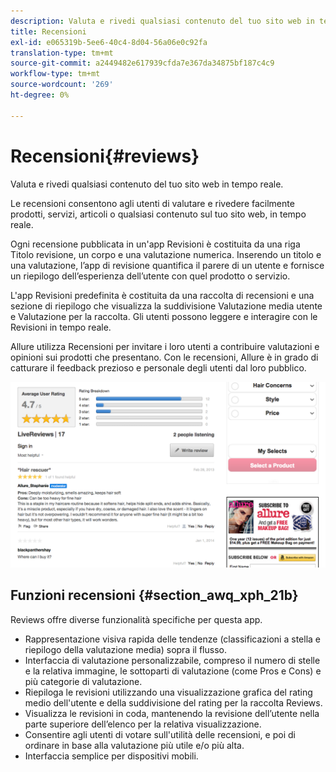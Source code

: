 ```yaml
---
description: Valuta e rivedi qualsiasi contenuto del tuo sito web in tempo reale.
title: Recensioni
exl-id: e065319b-5ee6-40c4-8d04-56a06e0c92fa
translation-type: tm+mt
source-git-commit: a2449482e617939cfda7e367da34875bf187c4c9
workflow-type: tm+mt
source-wordcount: '269'
ht-degree: 0%

---
```


# Recensioni{#reviews}

Valuta e rivedi qualsiasi contenuto del tuo sito web in tempo reale.

Le recensioni consentono agli utenti di valutare e rivedere facilmente prodotti, servizi, articoli o qualsiasi contenuto sul tuo sito web, in tempo reale.

Ogni recensione pubblicata in un&#39;app Revisioni è costituita da una riga Titolo revisione, un corpo e una valutazione numerica. Inserendo un titolo e una valutazione, l’app di revisione quantifica il parere di un utente e fornisce un riepilogo dell’esperienza dell’utente con quel prodotto o servizio.

L&#39;app Revisioni predefinita è costituita da una raccolta di recensioni e una sezione di riepilogo che visualizza la suddivisione Valutazione media utente e Valutazione per la raccolta. Gli utenti possono leggere e interagire con le Revisioni in tempo reale.

Allure utilizza Recensioni per invitare i loro utenti a contribuire valutazioni e opinioni sui prodotti che presentano. Con le recensioni, Allure è in grado di catturare il feedback prezioso e personale degli utenti dal loro pubblico.

![](assets/ReviewsAllure.png)

## Funzioni recensioni {#section_awq_xph_21b}

Reviews offre diverse funzionalità specifiche per questa app.

* Rappresentazione visiva rapida delle tendenze (classificazioni a stella e riepilogo della valutazione media) sopra il flusso.
* Interfaccia di valutazione personalizzabile, compreso il numero di stelle e la relativa immagine, le sottoparti di valutazione (come Pros e Cons) e più categorie di valutazione.
* Riepiloga le revisioni utilizzando una visualizzazione grafica del rating medio dell&#39;utente e della suddivisione del rating per la raccolta Reviews.
* Visualizza le revisioni in coda, mantenendo la revisione dell’utente nella parte superiore dell’elenco per la relativa visualizzazione.
* Consentire agli utenti di votare sull&#39;utilità delle recensioni, e poi di ordinare in base alla valutazione più utile e/o più alta.
* Interfaccia semplice per dispositivi mobili.
